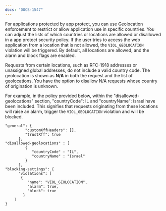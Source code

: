 ```yaml
---
docs: "DOCS-1547"
---
```


For applications protected by app protect, you can use Geolocation enforcement to restrict or allow application use in specific countries. You can adjust the lists of which countries or locations are allowed or disallowed in a app protect security policy. If the user tries to access the web application from a location that is not allowed, the `VIOL_GEOLOCATION` violation will be triggered. By default, all locations are allowed, and the alarm and block flags are enabled.

Requests from certain locations, such as RFC-1918 addresses or unassigned global addresses, do not include a valid country code. The geolocation is shown as **N/A** in both the request and the list of geolocations. You have the option to disallow N/A requests whose country of origination is unknown.

For example, in the policy provided below, within the "disallowed-geolocations" section, "countryCode": IL and "countryName": Israel have been included.  This signifies that requests originating from these locations will raise an alarm, trigger the `VIOL_GEOLOCATION` violation and will be blocked.


```shell
"general": {
         "customXffHeaders": [],
         "trustXff": true
      },
"disallowed-geolocations" : [
         {
            "countryCode" : "IL",
            "countryName" : "Israel"
         }
      ],
"blocking-settings": {
      "violations": [
       {
          "name": "VIOL_GEOLOCATION",
          "alarm": true,
          "block": true
        }
    ]
}

```